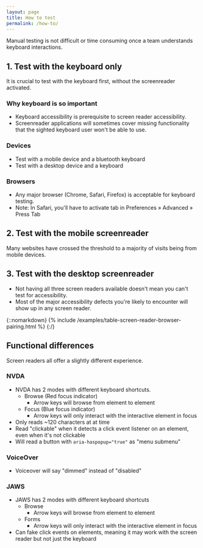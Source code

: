 ```yaml
---
layout: page
title: How to test
permalink: /how-to/
---
```


Manual testing is not difficult or time consuming once a team understands keyboard interactions.

## 1. Test with the keyboard only

It is crucial to test with the keyboard first, without the screenreader activated.

### Why keyboard is so important

- Keyboard accessibility is prerequisite to screen reader accessibility. 
- Screenreader applications will sometimes cover missing functionality that the sighted keyboard user won't be able to use.

### Devices
- Test with a mobile device and a bluetooth keyboard
- Test with a desktop device and a keyboard

### Browsers
- Any major browser (Chrome, Safari, Firefox) is acceptable for keyboard testing.
- Note: In Safari, you'll have to activate tab in Preferences » Advanced » Press Tab

## 2. Test with the mobile screenreader

Many websites have crossed the threshold to a majority of visits being from mobile devices.

## 3. Test with the desktop screenreader

- Not having all three screen readers available doesn't mean you can't test for accessibility.
- Most of the major accessibility defects you're likely to encounter will show up in any screen reader.
  
{::nomarkdown}
{% include /examples/table-screen-reader-browser-pairing.html %}
{:/}

## Functional differences

Screen readers all offer a slightly different experience.

### NVDA 

- NVDA has 2 modes with different keyboard shortcuts.
  - Browse (Red focus indicator)
    - Arrow keys will browse from element to element
  - Focus (Blue focus indicator)
    - Arrow keys will only interact with the interactive element in focus
- Only reads ~120 characters at at time
- Read "clickable" when it detects a click event listener on an element, even when it's not clickable
- Will read a button with `aria-haspopup="true"` as "menu submenu"

### VoiceOver

- Voiceover will say "dimmed" instead of "disabled"

### JAWS

- JAWS has 2 modes with different keyboard shortcuts
  - Browse 
    - Arrow keys will browse from element to element
  - Forms 
    - Arrow keys will only interact with the interactive element in focus
- Can fake click events on elements, meaning it may work with the screen reader but not just the keyboard